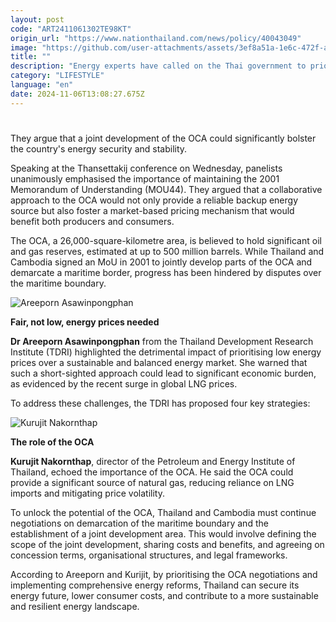 ```yaml
---
layout: post
code: "ART2411061302TE98KT"
origin_url: "https://www.nationthailand.com/news/policy/40043049"
image: "https://github.com/user-attachments/assets/3ef8a51a-1e6c-472f-ad43-874b2391804a"
title: ""
description: "Energy experts have called on the Thai government to prioritise negotiations with Cambodia to settle the Overlapping Claims Area (OCA) in the Gulf of Thailand."
category: "LIFESTYLE"
language: "en"
date: 2024-11-06T13:08:27.675Z
---
```


# 









They argue that a joint development of the OCA could significantly bolster the country's energy security and stability.

Speaking at the Thansettakij conference on Wednesday, panelists unanimously emphasised the importance of maintaining the 2001 Memorandum of Understanding (MOU44). They argued that a collaborative approach to the OCA would not only provide a reliable backup energy source but also foster a market-based pricing mechanism that would benefit both producers and consumers.

The OCA, a 26,000-square-kilometre area, is believed to hold significant oil and gas reserves, estimated at up to 500 million barrels. While Thailand and Cambodia signed an MoU in 2001 to jointly develop parts of the OCA and demarcate a maritime border, progress has been hindered by disputes over the maritime boundary.



  ![Areeporn Asawinpongphan](https://media.nationthailand.com/uploads/images/contents/w1024/2024/11/Go2VPhs1h5UhX2jeQftO.webp?x-image-process=style/lg-webp)

**Fair, not low, energy prices needed**

**Dr Areeporn Asawinpongphan** from the Thailand Development Research Institute (TDRI) highlighted the detrimental impact of prioritising low energy prices over a sustainable and balanced energy market. She warned that such a short-sighted approach could lead to significant economic burden, as evidenced by the recent surge in global LNG prices.



To address these challenges, the TDRI has proposed four key strategies:



  ![Kurujit Nakornthap](https://github.com/user-attachments/assets/6c574ab9-8c2d-4e9f-a28a-053018d77211)

**The role of the OCA**

**Kurujit Nakornthap**, director of the Petroleum and Energy Institute of Thailand, echoed the importance of the OCA. He said the OCA could provide a significant source of natural gas, reducing reliance on LNG imports and mitigating price volatility.

To unlock the potential of the OCA, Thailand and Cambodia must continue negotiations on demarcation of the maritime boundary and the establishment of a joint development area. This would involve defining the scope of the joint development, sharing costs and benefits, and agreeing on concession terms, organisational structures, and legal frameworks.

According to Areeporn and Kurijit, by prioritising the OCA negotiations and implementing comprehensive energy reforms, Thailand can secure its energy future, lower consumer costs, and contribute to a more sustainable and resilient energy landscape.